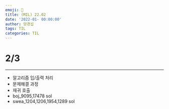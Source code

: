 ```yaml
---
emoji: 🎀
title: (MIL) 22.02
date: '2022-01- 00:00:00'
author: 양경섭
tags: TIL
categories: TIL
---
```


# 2/3

---

- 알고리즘 입/출력 처리
- 문제해결 과정
- 재귀 호출
- boj_9095,17478 sol
- swea_1204,1206,1954,1289 sol
